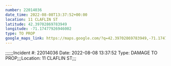 ```yaml
---
number: 22014036
date_time: 2022-08-08T13:37:52+00:00
location: 11 CLAFLIN ST
latitude: 42.39702869783949
longitude: -71.17477926946002
type: TO PROP
google_maps_link: https://maps.google.com/?q=42.39702869783949,-71.17477926946002
---
```


;;;;;;Incident #: 22014036  Date: 2022-08-08 13:37:52   Type: DAMAGE TO PROP;;;Location: 11 CLAFLIN ST;;;
